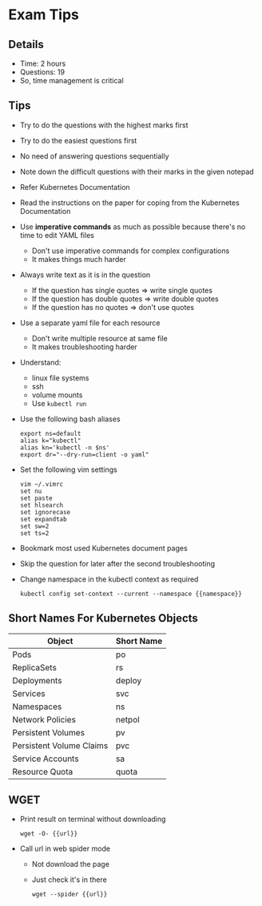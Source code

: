 # Exam Tips

## Details

- Time: 2 hours
- Questions: 19
- So, time management is critical

## Tips

- Try to do the questions with the highest marks first
- Try to do the easiest questions first
- No need of answering questions sequentially
- Note down the difficult questions with their marks in the given notepad
- Refer Kubernetes Documentation
- Read the instructions on the paper for coping from the Kubernetes Documentation
- Use **imperative commands** as much as possible because there's no time to edit YAML files
  - Don't use imperative commands for complex configurations
  - It makes things much harder
- Always write text as it is in the question
  - If the question has single quotes => write single quotes
  - If the question has double quotes => write double quotes
  - If the question has no quotes => don't use quotes
- Use a separate yaml file for each resource
  - Don't write multiple resource at same file
  - It makes troubleshooting harder
- Understand:
  - linux file systems
  - ssh
  - volume mounts
  - Use `kubectl run`
- Use the following bash aliases

  ```shell
  export ns=default
  alias k="kubectl"
  alias kn='kubectl -n $ns'
  export dr="--dry-run=client -o yaml"
  ```

- Set the following vim settings

  ```shell
  vim ~/.vimrc
  set nu
  set paste
  set hlsearch
  set ignorecase
  set expandtab
  set sw=2
  set ts=2
  ```

- Bookmark most used Kubernetes document pages
- Skip the question for later after the second troubleshooting
- Change namespace in the kubectl context as required

  ```shell
  kubectl config set-context --current --namespace {{namespace}}
  ```

## Short Names For Kubernetes Objects

| Object                   | Short Name |
|--------------------------|------------|
| Pods                     | po         |
| ReplicaSets              | rs         |
| Deployments              | deploy     |
| Services                 | svc        |
| Namespaces               | ns         |
| Network Policies         | netpol     |
| Persistent Volumes       | pv         |
| Persistent Volume Claims | pvc        |
| Service Accounts         | sa         |
| Resource Quota           | quota      |

## WGET

- Print result on terminal without downloading

  ```shell
  wget -O- {{url}}
  ```

- Call url in web spider mode
  - Not download the page
  - Just check it's in there

    ```shell
    wget --spider {{url}}
    ```
